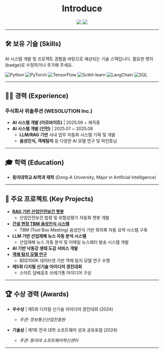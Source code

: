 <div align="center">
<h1> Introduce</h1>
</div>

<div align="center">
<a href="mailto:cyd1642@naver.com"><img src="https://img.shields.io/badge/Email-cyd1642%40naver.com-D14836?style=flat-square&logo=Gmail&logoColor=white"/></a>
<a href="https://github.com/tls5657"><img src="https://img.shields.io/badge/GitHub-tls5657-181717?style=flat-square&logo=GitHub&logoColor=white"/></a>
</div>

---

## 🛠️ 보유 기술 (Skills)

AI 시스템 개발 및 프로젝트 경험을 바탕으로 예상되는 기술 스택입니다. 필요한 뱃지(badge)로 수정하거나 추가해 주세요.

![Python](https://img.shields.io/badge/Python-3776AB?style=flat-square&logo=python&logoColor=white)
![PyTorch](https://img.shields.io/badge/PyTorch-EE4C2C?style=flat-square&logo=pytorch&logoColor=white)
![TensorFlow](https://img.shields.io/badge/TensorFlow-FF6F00?style=flat-square&logo=tensorflow&logoColor=white)
![Scikit-learn](https://img.shields.io/badge/Scikit--learn-F7931E?style=flat-square&logo=scikit-learn&logoColor=white)
![LangChain](https://img.shields.io/badge/LangChain-092E20?style=flat-square&logo=langchain&logoColor=white)
![SQL](https://img.shields.io/badge/SQL-4479A1?style=flat-square&logo=mysql&logoColor=white)

---

## 👨‍💻 경력 (Experience)

### 주식회사 위솔루션 (WESOLUTION Inc.)

* **AI 시스템 개발 (아르바이트)** | 2025.09 ~ 재직중
* **AI 시스템 개발 (인턴)** | 2025.07 ~ 2025.08
    * **LLM/RAG 기반** 사내 업무 자동화 시스템 기획 및 개발
    * **음성인식, 객체탐지** 등 다양한 AI 모델 연구 및 파인튜닝

---

## 🎓 학력 (Education)

* **동아대학교 AI학과 재학** (Dong-A University, Major in Artificial Intelligence)

---

## 🚀 주요 프로젝트 (Key Projects)

* **[RAG 기반 산업안전보건 챗봇]([https://github.com/tls5657/RAG_Safety_Chatbot_Repo_Link](https://github.com/tls5657/WESOLUTION_RAG_LLM))**
    * 산업안전보건 법령 및 위험성평가 자동화 챗봇 개발
* **[건설 현장 TBM 음성인식 시스템]([https://github.com/tls5657/TBM_ASR_Summary_Repo_Link](https://github.com/tls5657/WESOLUTION-TBM-Summarizer))**
    * TBM (Tool Box Meeting) 음성인식 기반 회의록 자동 요약 시스템 구축
* **LLM 기반 산업재해 뉴스 자동 분석 시스템**
    * 산업재해 뉴스 자동 분석 및 이메일 뉴스레터 발송 시스템 개발
* **AI 기반 낙동강 생태 도감 서비스 개발**
* **[객체 탐지 모델 연구]([https://github.com/tls5657/Object_Detection_BDD100K_Repo_Link](https://github.com/tls5657/Object-Detection-Research))**
    * BDD100K 데이터셋 기반 객체 탐지 모델 연구 수행
* **제5회 디지털 신기술 아이디어 경진대회**
    * 스마트 담배꽁초 쓰레기통 아이디어 구상
   

---

## 🏆 수상 경력 (Awards)
* **우수상** | 제5회 디지털 신기술 아이디어 경진대회 (2024)
    * *주관: 정보통신산업진흥원*
      
* **기술상** | 제1회 전국 대학 소프트웨어 성과 공유포럼 (2024)
    * *주관: 동아대 소프트웨어혁신센터*

---
